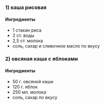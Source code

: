 ### **1) каша рисовая**

#### **Ингредиенты**
* 1 стакан риса
* 2 ст. воды
* 2,5 ст. молока
* соль, сахар и сливочное масло по вкусу

### **2) овсяная каша с яблоками**

#### **Ингредиенты**
* 50 г. овсяной каши
* 120 г. яблок
* 250 мл. молока
* соль, сахар по вкусу
